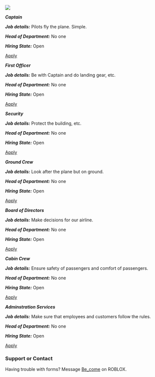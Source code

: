 
[![](https://preview.ibb.co/gNyzaH/289_C1_A3_A_1888_4200_8_E8_B_7469_C918895_F.jpg)](#)

***Captain***

***Job details:*** Pilots fly the plane. Simple.

***Head of Department:*** No one

***Hiring State:*** Open

[Apply](https://www.roblox.com)

***First Officer***

***Job details:*** Be with Captain and do landing gear, etc.

***Head of Department:*** No one

***Hiring State:*** Open

[Apply](https://www.roblox.com)

***Security***

***Job details:*** Protect the building, etc.

***Head of Department:*** No one

***Hiring State:*** Open

[Apply](https://www.roblox.com)

***Ground Crew***

***Job details:*** Look after the plane but on ground.

***Head of Department:*** No one

***Hiring State:*** Open

[Apply](https://www.roblox.com)

***Board of Directors***

***Job details:*** Make decisions for our airline.

***Head of Department:*** No one

***Hiring State:*** Open

[Apply](https://www.roblox.com)

***Cabin Crew***

***Job details:*** Ensure safety of passengers and comfort of passengers.

***Head of Department:*** No one

***Hiring State:*** Open

[Apply](https://www.roblox.com)

***Adminstration Services***

***Job details:*** Make sure that employees and customers follow the rules.

***Head of Department:*** No one

***Hiring State:*** Open

[Apply](https://www.roblox.com)

### Support or Contact

Having trouble with forms? Message [Be_come](https://www.roblox.com/users/360987298/profile) on ROBLOX.
